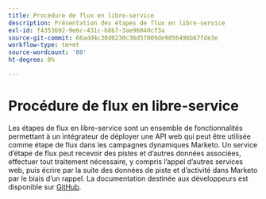 ```yaml
---
title: Procédure de flux en libre-service
description: Présentation des étapes de flux en libre-service
exl-id: f4353692-9e6c-431c-b8b7-3ae96040cf3a
source-git-commit: 66add4c38d0230c36d57009de985649bb67fde3e
workflow-type: tm+mt
source-wordcount: '80'
ht-degree: 0%

---
```


# Procédure de flux en libre-service

Les étapes de flux en libre-service sont un ensemble de fonctionnalités permettant à un intégrateur de déployer une API web qui peut être utilisée comme étape de flux dans les campagnes dynamiques Marketo. Un service d’étape de flux peut recevoir des pistes et d’autres données associées, effectuer tout traitement nécessaire, y compris l’appel d’autres services web, puis écrire par la suite des données de piste et d’activité dans Marketo par le biais d’un rappel. La documentation destinée aux développeurs est disponible sur [GitHub](https://github.com/adobe/Marketo-SSFS-Service-Provider-Interface).
